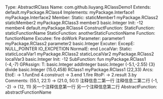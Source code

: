 Type:
	AbstractRClass
Name:
	com.github.liuyang.RClassDemo1
Extends:
	default.myPackage.RClass4
Implements:
	myPackage.Interface1
	myPackage.Interface2
Member:
	Static:
        staticMember1
		      myPackage.RClass2
		staticMember2
            myPackage.RClass3
	member3
        basic.Integer
        Init:
            -12
	member4
        default.myPackage.RClass4
ConstructFunction:
StaticFunction: staticFunctionName
StaticFunction: anotherStaticFunctionName
Function: functionName
    Excutee:
        fire
        doWork
	Parameter:
        parameter1
            myPackage.RClass2
		parameter2
            basic.Integer
    Excuter:
        ExcepE:
            NULL_POINTER
            IO_EXCPETION
        NormalE:
            end
	LocalVar:
		Static:
            staticLocalVar1
                myPackage.RClass2
			staticLocalVar2
                myPackage.RClass2
		localVar3
            basic.Integer
            Init:
                -12
	SubFunction:
        fun
            myPackage.RClass1
            (-4,-7)
            GPAssign:
                T: basic.Integer
        addInteger
             basic.Integer
            (-5.1,-2.55)
            {3}
        divide
            basic.Integer
            (15.0,458)
        RClass1
            myPackage.RClass1
            (22,33)
	Arcs:
		EtoE:
             ->
                1.funEnd
                4.construct
             ->
                3.end
                1.fire
		RtoP:
             ->
                2.result
                3.by
	Comments:
		(55.1, 22.1) -> (21.0, 50.1)
			注释信息二第一行
			注释信息二第二行
		(-1, -2) -> (12, 11)
			另一个注释信息第一行
			另一个注释信息第二行
AbstractFunction: abstractFunctionName
